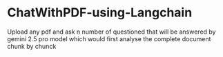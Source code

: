 # ChatWithPDF-using-Langchain
Upload any pdf and ask n number of questioned that will be answered by gemini 2.5 pro model which would first analyse the complete document chunk by chunck
